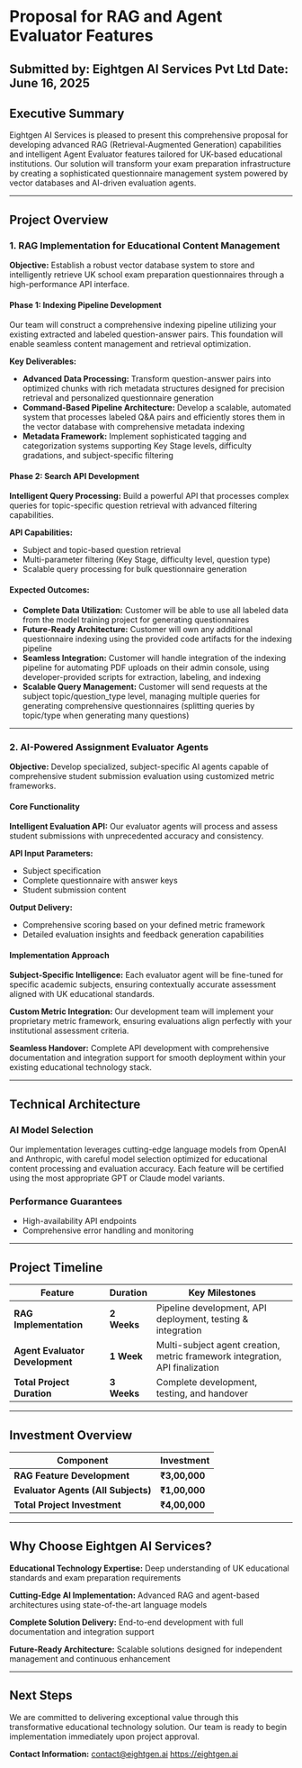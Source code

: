 # Proposal for RAG and Agent Evaluator Features
**Submitted by: Eightgen AI Services Pvt Ltd**
**Date: June 16, 2025**
---

## Executive Summary

Eightgen AI Services is pleased to present this comprehensive proposal for developing advanced RAG (Retrieval-Augmented Generation) capabilities and intelligent Agent Evaluator features tailored for UK-based educational institutions. Our solution will transform your exam preparation infrastructure by creating a sophisticated questionnaire management system powered by vector databases and AI-driven evaluation agents.

---

## Project Overview

### 1. RAG Implementation for Educational Content Management

**Objective:** Establish a robust vector database system to store and intelligently retrieve UK school exam preparation questionnaires through a high-performance API interface.

#### **Phase 1: Indexing Pipeline Development**

Our team will construct a comprehensive indexing pipeline utilizing your existing extracted and labeled question-answer pairs. This foundation will enable seamless content management and retrieval optimization.

**Key Deliverables:**
- **Advanced Data Processing:** Transform question-answer pairs into optimized chunks with rich metadata structures designed for precision retrieval and personalized questionnaire generation
- **Command-Based Pipeline Architecture:** Develop a scalable, automated system that processes labeled Q&A pairs and efficiently stores them in the vector database with comprehensive metadata indexing
- **Metadata Framework:** Implement sophisticated tagging and categorization systems supporting Key Stage levels, difficulty gradations, and subject-specific filtering

#### **Phase 2: Search API Development**

**Intelligent Query Processing:** Build a powerful API that processes complex queries for topic-specific question retrieval with advanced filtering capabilities.

**API Capabilities:**
- Subject and topic-based question retrieval
- Multi-parameter filtering (Key Stage, difficulty level, question type)
- Scalable query processing for bulk questionnaire generation

#### **Expected Outcomes:**
- **Complete Data Utilization:** Customer will be able to use all labeled data from the model training project for generating questionnaires
- **Future-Ready Architecture:** Customer will own any additional questionnaire indexing using the provided code artifacts for the indexing pipeline
- **Seamless Integration:** Customer will handle integration of the indexing pipeline for automating PDF uploads on their admin console, using developer-provided scripts for extraction, labeling, and indexing
- **Scalable Query Management:** Customer will send requests at the subject topic/question_type level, managing multiple queries for generating comprehensive questionnaires (splitting queries by topic/type when generating many questions)

---

### 2. AI-Powered Assignment Evaluator Agents

**Objective:** Develop specialized, subject-specific AI agents capable of comprehensive student submission evaluation using customized metric frameworks.

#### **Core Functionality**

**Intelligent Evaluation API:** Our evaluator agents will process and assess student submissions with unprecedented accuracy and consistency.

**API Input Parameters:**
- Subject specification
- Complete questionnaire with answer keys
- Student submission content

**Output Delivery:**
- Comprehensive scoring based on your defined metric framework
- Detailed evaluation insights and feedback generation capabilities

#### **Implementation Approach**

**Subject-Specific Intelligence:** Each evaluator agent will be fine-tuned for specific academic subjects, ensuring contextually accurate assessment aligned with UK educational standards.

**Custom Metric Integration:** Our development team will implement your proprietary metric framework, ensuring evaluations align perfectly with your institutional assessment criteria.

**Seamless Handover:** Complete API development with comprehensive documentation and integration support for smooth deployment within your existing educational technology stack.

---

## Technical Architecture

### **AI Model Selection**
Our implementation leverages cutting-edge language models from OpenAI and Anthropic, with careful model selection optimized for educational content processing and evaluation accuracy. Each feature will be certified using the most appropriate GPT or Claude model variants.

### **Performance Guarantees**
- High-availability API endpoints
- Comprehensive error handling and monitoring

---

## Project Timeline

| **Feature** | **Duration** | **Key Milestones** |
|-------------|-------------|-------------------|
| **RAG Implementation** | **2 Weeks** | Pipeline development, API deployment, testing & integration |
| **Agent Evaluator Development** | **1 Week** | Multi-subject agent creation, metric framework integration, API finalization |
| **Total Project Duration** | **3 Weeks** | Complete development, testing, and handover |

---

## Investment Overview

| **Component** | **Investment** |
|---------------|----------------|
| **RAG Feature Development** | **₹3,00,000** |
| **Evaluator Agents (All Subjects)** | **₹1,00,000** |
| **Total Project Investment** | **₹4,00,000** |

---

## Why Choose Eightgen AI Services?

**Educational Technology Expertise:** Deep understanding of UK educational standards and exam preparation requirements

**Cutting-Edge AI Implementation:** Advanced RAG and agent-based architectures using state-of-the-art language models

**Complete Solution Delivery:** End-to-end development with full documentation and integration support

**Future-Ready Architecture:** Scalable solutions designed for independent management and continuous enhancement

---

## Next Steps

We are committed to delivering exceptional value through this transformative educational technology solution. Our team is ready to begin implementation immediately upon project approval.

**Contact Information:**
contact@eightgen.ai 
https://eightgen.ai